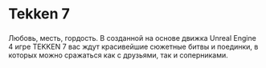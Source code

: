 # Tekken 7

### 

Любовь, месть, гордость. В созданной на основе движка Unreal Engine 4 игре TEKKEN 7 вас ждут красивейшие сюжетные битвы и поединки, в которых можно сражаться как с друзьями, так и соперниками.